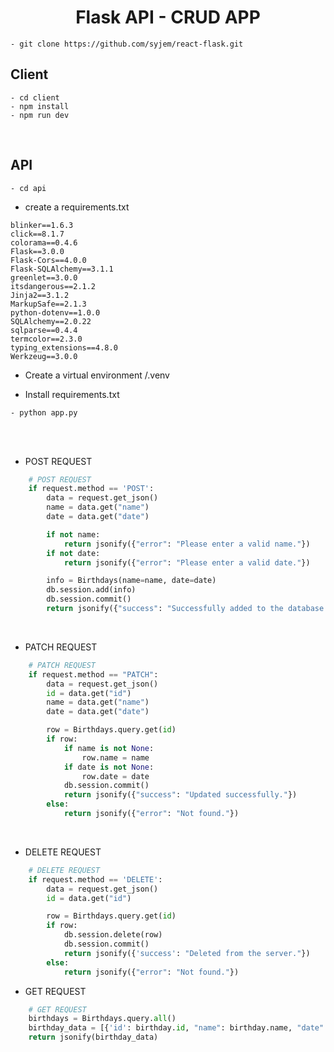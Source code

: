 <div align="center">

# Flask API - CRUD APP

</div>

```
- git clone https://github.com/syjem/react-flask.git
```

## Client

```
- cd client
- npm install
- npm run dev
```

<br>

## API

```
- cd api
```

- create a requirements.txt

```
blinker==1.6.3
click==8.1.7
colorama==0.4.6
Flask==3.0.0
Flask-Cors==4.0.0
Flask-SQLAlchemy==3.1.1
greenlet==3.0.0
itsdangerous==2.1.2
Jinja2==3.1.2
MarkupSafe==2.1.3
python-dotenv==1.0.0
SQLAlchemy==2.0.22
sqlparse==0.4.4
termcolor==2.3.0
typing_extensions==4.8.0
Werkzeug==3.0.0
```

- Create a virtual environment /.venv

- Install requirements.txt

```
- python app.py
```

<br>
<br>

- POST REQUEST

```py
    # POST REQUEST
    if request.method == 'POST':
        data = request.get_json()
        name = data.get("name")
        date = data.get("date")

        if not name:
            return jsonify({"error": "Please enter a valid name."})
        if not date:
            return jsonify({"error": "Please enter a valid date."})

        info = Birthdays(name=name, date=date)
        db.session.add(info)
        db.session.commit()
        return jsonify({"success": "Successfully added to the database!"})
```

<br>

- PATCH REQUEST

```py
    # PATCH REQUEST
    if request.method == "PATCH":
        data = request.get_json()
        id = data.get("id")
        name = data.get("name")
        date = data.get("date")

        row = Birthdays.query.get(id)
        if row:
            if name is not None:
                row.name = name
            if date is not None:
                row.date = date
            db.session.commit()
            return jsonify({"success": "Updated successfully."})
        else:
            return jsonify({"error": "Not found."})
```

<br>

- DELETE REQUEST

```py
    # DELETE REQUEST
    if request.method == 'DELETE':
        data = request.get_json()
        id = data.get("id")

        row = Birthdays.query.get(id)
        if row:
            db.session.delete(row)
            db.session.commit()
            return jsonify({'success': "Deleted from the server."})
        else:
            return jsonify({"error": "Not found."})
```

- GET REQUEST

```py
    # GET REQUEST
    birthdays = Birthdays.query.all()
    birthday_data = [{'id': birthday.id, "name": birthday.name, "date": birthday.date} for birthday in birthdays]
    return jsonify(birthday_data)
```

<br>
